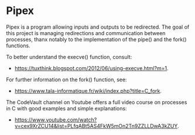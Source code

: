 # Pipex

Pipex is a program allowing inputs and outputs to be redirected.
The goal of this project is managing redirections and communication between processes, thanx notably to the implementation of the pipe() and the fork() functions. 

To better understand the execve() function, consult:
* <https://tuxthink.blogspot.com/2012/06/using-execve.html?m=1>.

For further information on the fork() function, see:
* <https://www.tala-informatique.fr/wiki/index.php?title=C_fork>.

The CodeVault channel on Youtube offers a full video course on processes in C with good examples and simple explanations:
* <https://www.youtube.com/watch?v=cex9XrZCU14&list=PLfqABt5AS4FkW5mOn2Tn9ZZLLDwA3kZUY>.